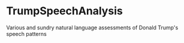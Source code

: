 # TrumpSpeechAnalysis
Various and sundry natural language assessments of Donald Trump's speech patterns
